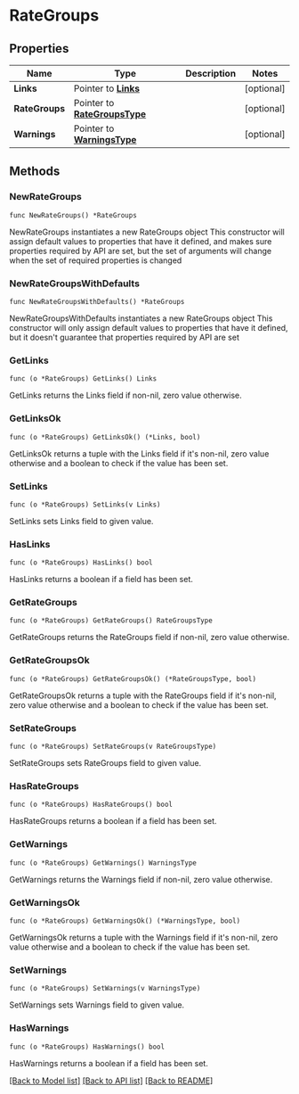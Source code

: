 # RateGroups

## Properties

Name | Type | Description | Notes
------------ | ------------- | ------------- | -------------
**Links** | Pointer to [**Links**](Links.md) |  | [optional] 
**RateGroups** | Pointer to [**RateGroupsType**](RateGroupsType.md) |  | [optional] 
**Warnings** | Pointer to [**WarningsType**](WarningsType.md) |  | [optional] 

## Methods

### NewRateGroups

`func NewRateGroups() *RateGroups`

NewRateGroups instantiates a new RateGroups object
This constructor will assign default values to properties that have it defined,
and makes sure properties required by API are set, but the set of arguments
will change when the set of required properties is changed

### NewRateGroupsWithDefaults

`func NewRateGroupsWithDefaults() *RateGroups`

NewRateGroupsWithDefaults instantiates a new RateGroups object
This constructor will only assign default values to properties that have it defined,
but it doesn't guarantee that properties required by API are set

### GetLinks

`func (o *RateGroups) GetLinks() Links`

GetLinks returns the Links field if non-nil, zero value otherwise.

### GetLinksOk

`func (o *RateGroups) GetLinksOk() (*Links, bool)`

GetLinksOk returns a tuple with the Links field if it's non-nil, zero value otherwise
and a boolean to check if the value has been set.

### SetLinks

`func (o *RateGroups) SetLinks(v Links)`

SetLinks sets Links field to given value.

### HasLinks

`func (o *RateGroups) HasLinks() bool`

HasLinks returns a boolean if a field has been set.

### GetRateGroups

`func (o *RateGroups) GetRateGroups() RateGroupsType`

GetRateGroups returns the RateGroups field if non-nil, zero value otherwise.

### GetRateGroupsOk

`func (o *RateGroups) GetRateGroupsOk() (*RateGroupsType, bool)`

GetRateGroupsOk returns a tuple with the RateGroups field if it's non-nil, zero value otherwise
and a boolean to check if the value has been set.

### SetRateGroups

`func (o *RateGroups) SetRateGroups(v RateGroupsType)`

SetRateGroups sets RateGroups field to given value.

### HasRateGroups

`func (o *RateGroups) HasRateGroups() bool`

HasRateGroups returns a boolean if a field has been set.

### GetWarnings

`func (o *RateGroups) GetWarnings() WarningsType`

GetWarnings returns the Warnings field if non-nil, zero value otherwise.

### GetWarningsOk

`func (o *RateGroups) GetWarningsOk() (*WarningsType, bool)`

GetWarningsOk returns a tuple with the Warnings field if it's non-nil, zero value otherwise
and a boolean to check if the value has been set.

### SetWarnings

`func (o *RateGroups) SetWarnings(v WarningsType)`

SetWarnings sets Warnings field to given value.

### HasWarnings

`func (o *RateGroups) HasWarnings() bool`

HasWarnings returns a boolean if a field has been set.


[[Back to Model list]](../README.md#documentation-for-models) [[Back to API list]](../README.md#documentation-for-api-endpoints) [[Back to README]](../README.md)


